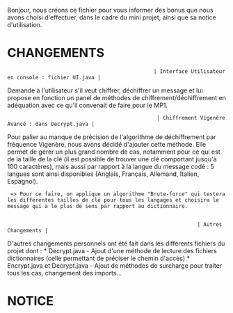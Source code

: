 
Bonjour, nous créons ce fichier pour vous informer des bonus que nous avons choisi d'effectuer, dans le cadre du mini projet, ainsi que sa notice d'utilisation.

#                                                                      CHANGEMENTS

                                                   | Interface Utilisateur en console : fichier UI.java | 

Demande à l'utilisateur s'il veut chiffrer, déchiffrer un message et lui propose en fonction un panel de méthodes de chiffrement/déchiffrement en adéquation avec ce qu'il convenait de faire pour le MP1.


                                                    | Chiffrement Vigenère Avancé : dans Decrypt.java |

Pour palier au manque de précision de l'algorithme de déchiffrement par fréquence Vigenère, nous avons décidé d'ajouter cette méthode. Elle permet de gérer un plus grand nombre de cas, notamment pour ce qui est de la taille de la clé (il est possible de trouver une clé comportant jusqu'à 100 caractères), mais aussi par rapport à la langue du message codé : 5 langues sont ainsi disponibles (Anglais, Français, Allemand, Italien, Espagnol).

     => Pour ce faire, on applique un algorithme "Brute-force" qui testera les différentes tailles de clé pour tous les langages et choisira le message qui a le plus de sens par rapport au dictionnaire.


                                                                 | Autres Changements |
                                                                 
D'autres changements personnels ont été fait dans les différents fichiers du projet dont :
    * Decrypt.java - Ajout d'une méthode de lecture des fichiers dictionnaires (celle permettant de préciser le chemin d'accès)
    * Encrypt.java et Decrypt.java - Ajout de méthodes de surcharge pour traiter tous les cas, changement des imports...

#                                                                       NOTICE

